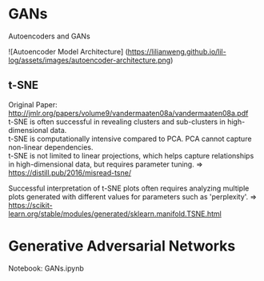 # GANs
Autoencoders and GANs
 
![Autoencoder Model Architecture]
(https://lilianweng.github.io/lil-log/assets/images/autoencoder-architecture.png)

## t-SNE
Original Paper: http://jmlr.org/papers/volume9/vandermaaten08a/vandermaaten08a.pdf <br>
t-SNE is often successful in revealing clusters and sub-clusters in high-dimensional data. <br>
t-SNE is computationally intensive compared to PCA. PCA cannot capture non-linear dependencies.<br>
t-SNE is not limited to linear projections, which helps capture relationships in high-dimensional data, but requires parameter tuning. => https://distill.pub/2016/misread-tsne/ <br>

Successful interpretation of t-SNE plots often requires analyzing multiple plots generated with different values for parameters such as 'perplexity'. => https://scikit-learn.org/stable/modules/generated/sklearn.manifold.TSNE.html

# Generative Adversarial Networks

Notebook: GANs.ipynb
